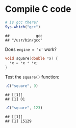 # Compile C code


```{.r .chunk-source}
# is gcc there?
Sys.which("gcc")
```

```{.chunk-output}
##            gcc 
## "/usr/bin/gcc"
```

Does `engine = 'c'` work?


```{.c .chunk-source}
void square(double *x) {
  *x = *x * *x;
}
```

Test the `square()` function:


```{.r .chunk-source}
.C("square", 9)
```

```{.chunk-output}
## [[1]]
## [1] 81
```

```{.r .chunk-source}
.C("square", 123)
```

```{.chunk-output}
## [[1]]
## [1] 15129
```

